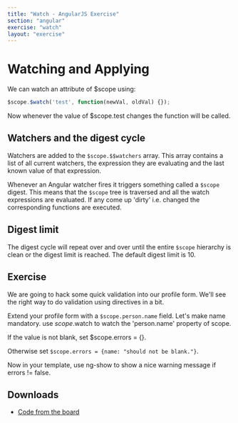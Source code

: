 ```yaml
---
title: "Watch - AngularJS Exercise"
section: "angular"
exercise: "watch"
layout: "exercise"
---
```




# Watching and Applying


We can watch an attribute of $scope using:
```js
$scope.$watch('test', function(newVal, oldVal) {});
```





Now whenever the value of $scope.test changes the function will be called.

## Watchers and the digest cycle

Watchers are added to the `$scope.$$watchers` array. This array contains a list of all current watchers, the expression they are evaluating and the last known value of that expression.

Whenever an Angular watcher fires it triggers something called a `$scope` digest. This means that the `$scope` tree is traversed and all the watch expressions are evaluated. If any come up 'dirty' i.e. changed the corresponding functions are executed.

## Digest limit

The digest cycle will repeat over and over until the entire `$scope` hierarchy is clean or the digest limit is reached. The default digest limit is 10.




## Exercise

We are going to hack some quick validation into our profile form. We'll see the right way to do validation using directives in a bit.

Extend your profile form with a `$scope.person.name` field. Let's make name mandatory. use $scope.$watch to watch the 'person.name' property of scope.

If the value is not blank, set $scope.errors = {}.

Otherwise set `$scope.errors = {name: "should not be blank."}`.

Now in your template, use ng-show to show a nice warning message if errors != false.




## Downloads

* [Code from the board](https://www.dropbox.com/sh/impzopzu853qdu0/AADic5blJ1rgfhI6H8ulwXs3a?dl=1)
